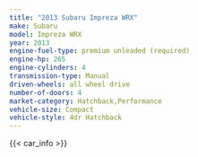 ```yaml
---
title: "2013 Subaru Impreza WRX"
make: Subaru
model: Impreza WRX
year: 2013
engine-fuel-type: premium unleaded (required)
engine-hp: 265
engine-cylinders: 4
transmission-type: Manual
driven-wheels: all wheel drive
number-of-doors: 4
market-category: Hatchback,Performance
vehicle-size: Compact
vehicle-style: 4dr Hatchback
---
```


{{< car_info >}}
